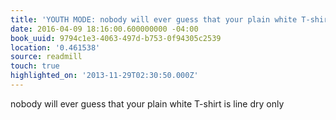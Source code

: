 ```yaml
---
title: 'YOUTH MODE: nobody will ever guess that your plain white T-shirt is line…'
date: 2016-04-09 18:16:00.600000000 -04:00
book_uuid: 9794c1e3-4063-497d-b753-0f94305c2539
location: '0.461538'
source: readmill
touch: true
highlighted_on: '2013-11-29T02:30:50.000Z'
---
```


nobody will ever guess that your plain white T-shirt is line dry only